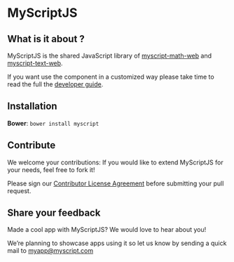# MyScriptJS

## What is it about ?
MyScriptJS is the shared JavaScript library of [myscript-math-web](http://github.com/myscript-math-web) and [myscript-text-web](http://github.com/myscript-math-web).

If you want use the component in a customized way please take time to read the full the [developer guide](http://dev.myscript.com).

## Installation

**Bower**: `bower install myscript`


## Contribute

We welcome your contributions: If you would like to extend MyScriptJS for your needs, feel free to fork it!

Please sign our [Contributor License Agreement](CONTRIBUTING.md) before submitting your pull request.


## Share your feedback

Made a cool app with MyScriptJS? We would love to hear about you!

We’re planning to showcase apps using it so let us know by sending a quick mail to [myapp@myscript.com](mailto://myapp@myscript.com)
